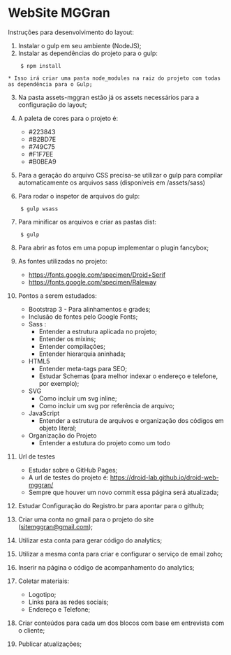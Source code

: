 # WebSite MGGran

Instruções para desenvolvimento do layout:

1. Instalar o gulp em seu ambiente (NodeJS);
2. Instalar as dependências do projeto para o gulp:

```
	$ npm install
```

	* Isso irá criar uma pasta node_modules na raiz do projeto com todas as dependência para o Gulp;

3. Na pasta assets-mggran estão já os assets necessários para a configuração do layout;

4. A paleta de cores para o projeto é:
	* #223843
	* #B2BD7E
	* #749C75
	* #F1F7EE
	* #B0BEA9

5. Para a geração do arquivo CSS precisa-se utilizar o gulp para compilar automaticamente os arquivos sass (disponíveis em /assets/sass)

6. Para rodar o inspetor de arquivos do gulp:

```
	$ gulp wsass
```

7. Para minificar os arquivos e criar as pastas dist:

```
	$ gulp
```

8. Para abrir as fotos em uma popup implementar o plugin fancybox;

9. As fontes utilizadas no projeto:

	* https://fonts.google.com/specimen/Droid+Serif
	* https://fonts.google.com/specimen/Raleway

10. Pontos a serem estudados:

	* Bootstrap 3 - Para alinhamentos e grades;
	* Inclusão de fontes pelo Google Fonts;
	* Sass :
		* Entender a estrutura aplicada no projeto;
		* Entender os mixins;
		* Entender compilações;
		* Entender hierarquia aninhada;
	* HTML5
		* Entender meta-tags para SEO;
		* Estudar Schemas (para melhor indexar o endereço e telefone, por exemplo);
	* SVG
		* Como incluir um svg inline;
		* Como incluir um svg por referência de arquivo;
	* JavaScript
		* Entender a estrutura de arquivos e organização dos códigos em objeto literal;
	* Organização do Projeto
		* Entender a estutura do projeto como um todo

11. Url de testes
	* Estudar sobre o GitHub Pages;
	* A url de testes do projeto é: https://droid-lab.github.io/droid-web-mggran/
	* Sempre que houver um novo commit essa página será atualizada;

12. Estudar Configuração do Registro.br para apontar para o github;
13. Criar uma conta no gmail para o projeto do site (sitemggran@gmail.com);
14. Utilizar esta conta para gerar código do analytics;
15. Utilizar a mesma conta para criar e configurar o serviço de email zoho;
16. Inserir na página o código de acompanhamento do analytics;
17. Coletar materiais:
	* Logotipo;
	* Links para as redes sociais;
	* Endereço e Telefone;
18. Criar conteúdos para cada um dos blocos com base em entrevista com o cliente;
19. Publicar atualizações;